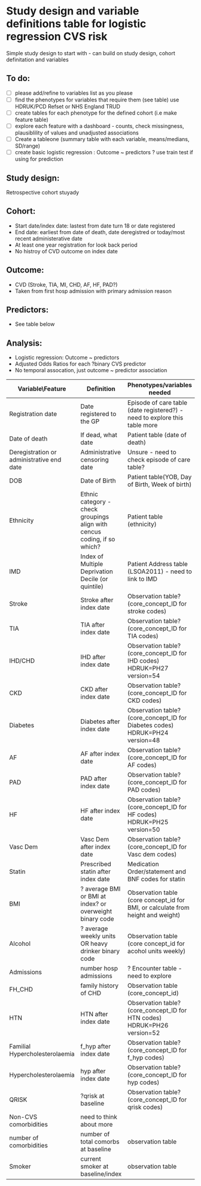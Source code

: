 # Study design and variable definitions table for logistic regression CVS risk
Simple study design to start with - can build on study design, cohort definitation and variables

## To do:
- [ ] please add/refine to variables list as you please
- [ ] find the phenotypes for variables that require them (see table) use HDRUK/PCD Refset or NHS England TRUD
- [ ] create tables for each phenotype for the defined cohort (i.e make feature table)
- [ ] explore each feature with a dashboard - counts, check missingness, plausiblility of values and unadjusted associations
- [ ] Create a tableone (summary table with each variable, means/medians, SD/range)
- [ ] create basic logistic regression : Outcome ~ predictors ? use train test if using for prediction

## Study design:
Retrospective cohort stuyady

## Cohort:
- Start date/index date: lastest from date turn 18 or date registered
- End date: earliest from date of death, date deregistred or today/most recent administerative date
- At least one year registration for look back period
- No histroy of CVD outcome on index date

## Outcome:
- CVD (Stroke, TIA, MI, CHD, AF, HF, PAD?)
- Taken from first hosp admission with primary admission reason

## Predictors:
- See table below

## Analysis:
- Logistic regression: Outcome ~ predictors
- Adjusted Odds Ratios for each ?binary CVS predictor
- No temporal assocation, just outcome ~ predictor association



| Variable\Feature | Definition  | Phenotypes/variables needed |Variable type | Phenotype required|
|------------|------------|------------|-----------|-----------|
| Registration date| Date registered to the GP|Episode of care table (date registered?) - need to explore this table more| Date| |
| Date of death | If dead, what date| Patient table (date of death) | Date| |
| Deregistration or administrative end date | Administrative censoring date| Unsure - need to check episode of care table?| Date| |
| DOB | Date of Birth| Patient table(YOB, Day of Birth, Week of birth)| Date| |
| Ethnicity | Ethnic category - check groupings align with cencus coding, if so which? | Patient table (ethnicity) | Categorical | |
| IMD | Index of Multiple Deprivation Decile (or quintile) | Patient Address table (LSOA2011) - need to link to IMD| Categorical | |
| Stroke | Stroke after index date | Observation table?(core_concept_ID for stroke codes) | Binary (for now)| Y|
|TIA |TIA after index date | Observation table?(core_concept_ID for TIA codes) | Binary (for now)| Y|
| IHD/CHD|IHD after index date | Observation table?(core_concept_ID for IHD codes) HDRUK=PH27 version=54| Binary (for now)|  Y|
| CKD| CKD after index date | Observation table?(core_concept_ID for CKD codes) | Binary (for now)|  Y|
| Diabetes |Diabetes after index date | Observation table?(core_concept_ID for Diabetes codes) HDRUK=PH24 version=48| Binary (for now)|  Y|
| AF | AF after index date | Observation table?(core_concept_ID for AF codes) | Binary (for now)|  Y|
| PAD |PAD after index date | Observation table?(core_concept_ID for PAD codes) | Binary (for now)|  Y|
| HF |HF after index date | Observation table?(core_concept_ID for HF codes) HDRUK=PH25 version=50| Binary (for now)|  Y|
| Vasc Dem | Vasc Dem after index date | Observation table?(core_concept_ID for Vasc dem codes) | Binary (for now)|  Y|
| Statin |Prescribed statin after index date |  Medication Order/statement and BNF codes for statin| Binary (for now)|  Y|
| BMI |  ? average BMI or BMI at index? or overweight binary code | Observation table (core concept_id for BMI, or calculate from height and weight) | ?categorical vs cont| Y|
| Alcohol | ? average weekly units OR heavy drinker binary code | Observation table (core concept_id for acohol units weekly) | ?categorical vs cont vs binary| Y|
| Admissions | number hosp admissions | ? Encounter table - need to explore | cont?| |
| FH_CHD | family history of CHD | Observation table (core_concept_id) | binary| Y|
| HTN |HTN after index date | Observation table?(core_concept_ID for HTN codes) HDRUK=PH26 version=52| Binary (for now)|  Y|
| Familial Hypercholesterolaemia | f_hyp after index date | Observation table?(core_concept_ID for f_hyp codes) | Binary (for now)|  Y|
| Hypercholesterolaemia |  hyp after index date | Observation table?(core_concept_ID for hyp codes) | Binary (for now)|  Y|
| QRISK | ?qrisk at baseline | Observation table?(core_concept_ID for qrisk codes) | Binary (for now)|  Y|
| Non-CVS comorbidities | need to think about more|  | |Y|
| number of comorbidities | number of total comorbs at baseline | observation table | cont| Y|
| Smoker| current smoker at baseline/index | observation table | binary| Y|
